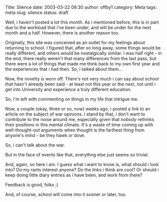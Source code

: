Title: Silence
date: 2003-03-22 08:30
author: offby1
category: Meta
tags: meta
slug: silence
status: draft

Well, i haven't posted a lot this month. As i mentioned before, this is in part due to the workload that i've been under, and will be under for the next month and a half. However, there is another reason too.

Originally, this site was conceived as an outlet for my feelings about returning to school. I figured that, after so long away, some things would be really different, and others would be nostalgically similar. I was half right - in the end, there really weren't that many differences from the last pass, but there were a lot of things that made me think back to my own first year and the experiences that i had then. So, i talked about them\...

Now, the novelty is worn off. There's not very much i can say about school that hasn't already been said - at least not this year or the next, not until i get into University and experience a truly different education.

So, i'm left with commenting on things in my life that intrigue me.

Now, a couple (okay, three or so, now) weeks ago, i posted a link to an article on the subject of war opinions. I stand by that, i don't want to contribute to the noise around me, especially given that *nobody* rethinks their positions in this mental climate. It's a waste of time coming up with well-thought-out arguments when thought is the farthest thing from anyone's mind - be they hawk or dove.

So, i can't talk about the war.

But in the face of events like that, everythng else just seems so trivial.

And, again, so here i am. I guess what i want to know is, what should i look into? Do my rants interest anyone? Do the links i think are cool? Or should i keep doing little diary entries as i have been, and work from there?

Feedback is good, folks ;)

And, of course, school will come into it sooner or later, too.
